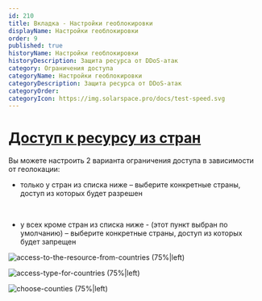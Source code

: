 ```yaml
---
id: 210
title: Вкладка - Настройки геоблокировки
displayName: Настройки геоблокировки
order: 9
published: true
historyName: Настройки геоблокировки
historyDescription: Защита ресурса от DDoS-атак
category: Ограничения доступа
categoryName: Настройки геоблокировки
categoryDescription: Защита ресурса от DDoS-атак
categoryOrder: 
categoryIcon: https://img.solarspace.pro/docs/test-speed.svg
---
```



# [Доступ к ресурсу из стран](access-toresource-from-)

Вы можете настроить 2 варианта ограничения доступа в зависимости от геолокации:


- только у стран из списка ниже – выберите конкретные страны, доступ из которых будет разрешен

<br/>

- у всех кроме стран из списка ниже - (этот пункт выбран по умолчанию) – выберите конкретные страны, доступ из которых будет запрещен

![access-to-the-resource-from-countries (75%|left)](https://img.solarspace.pro/docs/field-geo.jpg "Ограничение входящего трафика для стран")

![access-type-for-countries (75%|left)](https://img.solarspace.pro/docs/choose-countries-geo.jpg "Доступность входящего траифка для выбранных стран")

![choose-counties (75%|left)](https://img.solarspace.pro/docs/countries-menu-geo.jpg "Страны, которым будет разрешено или запрещено отправлять трафик")